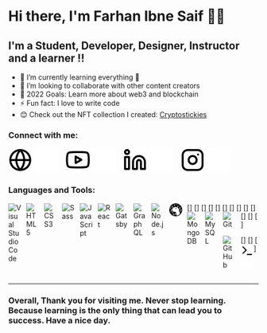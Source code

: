 # Hi there, I'm Farhan Ibne Saif  👋🏻



## I'm a Student, Developer, Designer, Instructor and a learner !!

- 🌱 I’m currently learning everything 🤣
- 👯 I’m looking to collaborate with other content creators
- 🥅 2022 Goals: Learn more about web3 and blockchain
- ⚡ Fun fact: I love to write code 
- 😊 Check out the NFT collection I created: [Cryptostickies](https://opensea.io/collection/cryptostickies-100)

### Connect with me:

[![website](./img/globe-light.svg)](https://farhanibnesaif.vercel.app#gh-light-mode-only)
[![website](./img/globe-dark.svg)](https://farhanibnesaif.vercel.app#gh-dark-mode-only)
&nbsp;&nbsp;
[![website](./img/youtube-light.svg)](https://www.youtube.com/channel/UCabGhBBtTu2Ul_aiGy0BMaw#gh-light-mode-only)
[![website](./img/youtube-dark.svg)](https://www.youtube.com/channel/UCabGhBBtTu2Ul_aiGy0BMaw#gh-dark-mode-only)
&nbsp;&nbsp;
[![website](./img/linkedin-light.svg)](https://www.linkedin.com/in/farhan-ibne-saif-b752ab221/#gh-light-mode-only)
[![website](./img/linkedin-dark.svg)](https://www.linkedin.com/in/farhan-ibne-saif-b752ab221/#gh-dark-mode-only)
&nbsp;&nbsp;
[![website](./img/instagram-light.svg)](https://www.instagram.com/farhanibne_saif/r#gh-light-mode-only)
[![website](./img/instagram-dark.svg)](https://www.instagram.com/farhanibne_saif/#gh-dark-mode-only)

### Languages and Tools:

[<img align="left" alt="Visual Studio Code" width="26px" src="https://cdn.jsdelivr.net/gh/devicons/devicon/icons/vscode/vscode-original.svg" style="padding-right:10px;" />]
[<img align="left" alt="HTML5" width="26px" src="https://cdn.jsdelivr.net/gh/devicons/devicon/icons/html5/html5-original.svg" style="padding-right:10px;" />]
[<img align="left" alt="CSS3" width="26px" src="https://cdn.jsdelivr.net/gh/devicons/devicon/icons/css3/css3-original.svg" style="padding-right:10px;" />]
[<img align="left" alt="Sass" width="26px" src="https://cdn.jsdelivr.net/gh/devicons/devicon/icons/sass/sass-original.svg" style="padding-right:10px;" />]
[<img align="left" alt="JavaScript" width="26px" src="https://cdn.jsdelivr.net/gh/devicons/devicon/icons/javascript/javascript-original.svg" style="padding-right:10px;" />]
[<img align="left" alt="React" width="26px" src="https://cdn.jsdelivr.net/gh/devicons/devicon/icons/react/react-original.svg" style="padding-right:10px;" />]
[<img align="left" alt="Gatsby" width="26px" src="https://cdn.jsdelivr.net/gh/devicons/devicon/icons/gatsby/gatsby-original.svg" style="padding-right:10px;" />]
[<img align="left" alt="GraphQL" width="26px" src="https://cdn.jsdelivr.net/gh/devicons/devicon/icons/graphql/graphql-plain.svg" style="padding-right:10px;" />]
[<img align="left" alt="Node.js" width="26px" src="https://cdn.jsdelivr.net/gh/devicons/devicon/icons/nodejs/nodejs-original.svg" style="padding-right:10px;" />]
[<img align="left" alt="Deno" width="26px" src="./img/deno-light.svg" style="padding-right:10px;" />]
[<img align="left" alt="MongoDB" width="26px" src="https://cdn.jsdelivr.net/gh/devicons/devicon/icons/mongodb/mongodb-original.svg" style="padding-right:10px;" />]
[<img align="left" alt="MySQL" width="26px" src="https://cdn.jsdelivr.net/gh/devicons/devicon/icons/mysql/mysql-original.svg" style="padding-right:10px;" />]
[<img align="left" alt="Git" width="26px" src="https://cdn.jsdelivr.net/gh/devicons/devicon/icons/git/git-original.svg" style="padding-right:10px;" />]
<!-- [<img align="left" alt="GitHub" width="26px" src="https://user-images.githubusercontent.com/3369400/139447912-e0f43f33-6d9f-45f8-be46-2df5bbc91289.png" style="padding-right:10px;" />] -->
[<img align="left" alt="GitHub" width="26px" src="https://user-images.githubusercontent.com/3369400/139448065-39a229ba-4b06-434b-bc67-616e2ed80c8f.png" style="padding-right:10px;" />]
[<img align="left" alt="Terminal" width="26px" src="./img/terminal-light.svg" />]
[<img align="left" alt="Terminal" width="26px" src="./img/terminal-dark.svg" />]

<br />
<br />

---

### Overall, Thank you for visiting me. Never stop learning. Because learning is the only thing that can lead you to success. Have a nice day. 
